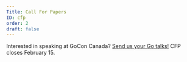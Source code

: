 ```yaml
---
Title: Call For Papers
ID: cfp
order: 2
draft: false
---
```


Interested in speaking at GoCon Canada? [Send us your Go talks!](https://www.papercall.io/gocon-2020) CFP closes February 15.
